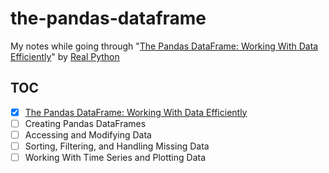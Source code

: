 # the-pandas-dataframe

My notes while going through "[The Pandas DataFrame: Working With Data Efficiently][course]" by [Real Python][realpython]

## TOC

- [x] [The Pandas DataFrame: Working With Data Efficiently](src/section1.ipynb)
- [ ] Creating Pandas DataFrames
- [ ] Accessing and Modifying Data
- [ ] Sorting, Filtering, and Handling Missing Data
- [ ] Working With Time Series and Plotting Data

[course]: https://realpython.com/courses/pandas-dataframe-working-with-data/
[realpython]: https://realpython.com/
